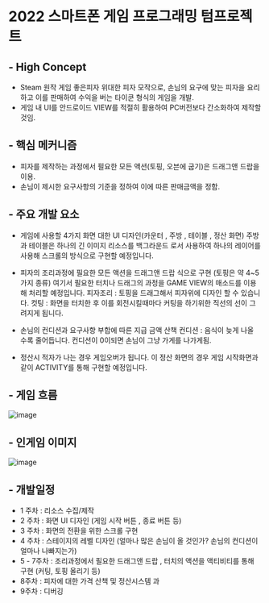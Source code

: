 # 2022 스마트폰 게임 프로그래밍 텀프로젝트

## - High Concept
* Steam 원작 게임 좋은피자 위대한 피자  모작으로, 손님의 요구에 맞는 피자을 요리하고 이를 판매하여
수익을 버는 타이쿤 형식의 게임을 개발.
* 게임 내 UI를 안드로이드 VIEW를 적절히 활용하여 PC버전보다 간소화하여 제작할 것임.


## - 핵심 메커니즘
* 피자를 제작하는 과정에서 필요한 모든 액션(토핑, 오븐에 굽기)은 드래그앤 드랍을 이용.
* 손님이 제시한 요구사항의 기준을 정하여 이에 따른 판매금액을 정함.


## - 주요 개발 요소

* 게임에 사용할  4가지 화면 대한 UI 디자인(카운터 , 주방 , 테이블 , 정산 화면)
 주방과 테이블은 하나의 긴 이미지 리소스를 백그라운드 로서 사용하여 하나의 레이어를 사용해 스크롤의 방식으로 구현할 예정입니다.
 
* 피자의 조리과정에 필요한 모든 액션을 드래그앤 드랍 식으로 구현 (토핑은 약 4~5가지 종류)
  여기서 필요한 터치나 드래그의 과정을 GAME VIEW의 매소드를 이용해 처리할 예정입니다.
  피자조리 : 토핑을 드래그해서 피자위에 디자인 할 수 있습니다.
  컷팅 : 화면을 터치한 후 이를 회전시킬때마다 커팅을 하기위한 직선의 선이 그려지게 됩니다.
  
* 손님의 컨디션과 요구사항 부합에 따른 지급 금액 산책
  컨디션 : 음식이 늦게 나올 수록 줄어듭니다.
  컨디션이 0이되면 손님이 그냥 가게를 나가게됨.
* 정산시 적자가 나는 경우 게임오버가 됩니다. 이 정산 화면의 경우 게임 시작화면과 같이  ACTIVITY를 통해 구현할 예정입니다.

## - 게임 흐름
![image](https://user-images.githubusercontent.com/51450544/160392016-0673aa74-0192-48d8-bd02-3f1c1f9aeb7e.png)


## - 인게임 이미지
![image](https://user-images.githubusercontent.com/51450544/160385280-88e63fb4-7eee-426b-ba8c-058581223f37.png)

## - 개발일정

* 1 주차 :  리소스 수집/제작 
* 2 주차 : 화면 UI 디자인 (게임 시작 버튼 , 종료 버튼 등)
* 3 주차 : 화면의 전환을 위한 스크롤 구현
* 4 주차 : 스테이지의 레벨 디자인 (얼마나 많은 손님이 올 것인가? 손님의 컨디션이 얼마나 나빠지는가)
* 5 - 7주차 : 조리과정에서 필요한 드래그앤 드랍 , 터치의 액션을 액티비티를 통해 구현 (커팅, 토핑 올리기 등)
* 8주차 : 피자에 대한 가격 산책 및 정산시스템 과
* 9주차 : 디버깅
